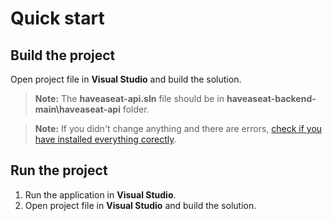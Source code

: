 # Quick start

## Build the project

Open project file in **Visual Studio** and build the solution.

> **Note:** The **haveaseat-api.sln** file should be in **haveaseat-backend-main\haveaseat-api** folder.

> **Note:** If you didn't change anything and there are errors, [check if you have installed everything corectly](instalation.md).

## Run the project
1. Run the application in **Visual Studio**.
2. Open project file in **Visual Studio** and build the solution.